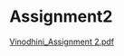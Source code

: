 # Assignment2
[Vinodhini_Assignment 2.pdf](https://github.com/Vinodhini0810/Assignment2/files/9657081/Vinodhini_Assignment.2.pdf)

